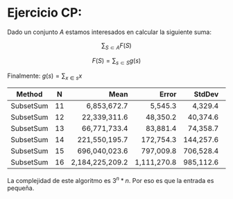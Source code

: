 # Ejercicio CP:

Dado un conjunto $A$ estamos interesados en calcular la siguiente suma:

$$\sum _{ S \subset A} F(S)$$

$$F(S) = \sum_{s \subset S} g(s)$$

Finalmente: $g(s) = \sum_{x \in s} x$

|    Method |  N |            Mean |       Error |    StdDev |    Time_Complexity | Memory_Complexity | Allocated |
|---------- |--- |----------------:|------------:|----------:|-------------------:|------------------:|----------:|
| SubsetSum | 11 |     6,853,672.7 |     5,545.3 |   4,329.4 | 3.5409729053990597 |                 7 |         7 |
| SubsetSum | 12 |    22,339,311.6 |    48,350.2 |  40,374.6 |  3.496782019703661 |                29 |        29 |
| SubsetSum | 13 |    66,771,733.4 |    83,881.4 |  74,358.7 |  3.222973976077331 |               117 |       117 |
| SubsetSum | 14 |   221,550,195.7 |   172,754.3 | 144,257.6 |  3.309361074381086 |               312 |       312 |
| SubsetSum | 15 |   696,040,023.6 |   797,009.8 | 706,528.4 | 3.2336957790582934 |               936 |       936 |
| SubsetSum | 16 | 2,184,225,209.2 | 1,111,270.8 | 985,112.6 | 3.1942038047450816 |               936 |       936 |

La complejidad de este algoritmo es $3^n*n$. Por eso es que la entrada es pequeña.